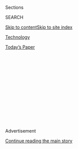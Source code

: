 <div id="app">

<div>

<div>

<div>

<div class="NYTAppHideMasthead css-1q2w90k e1suatyy0">

<div class="section css-ui9rw0 e1suatyy2">

<div class="css-eph4ug er09x8g0">

<div class="css-6n7j50">

</div>

<span class="css-1dv1kvn">Sections</span>

<div class="css-10488qs">

<span class="css-1dv1kvn">SEARCH</span>

</div>

[Skip to content](#site-content)[Skip to site
index](#site-index)

</div>

<div id="masthead-section-label" class="css-1wr3we4 eaxe0e00">

[Technology](https://www.nytimes.com/section/technology)

</div>

<div class="css-10698na e1huz5gh0">

</div>

</div>

<div id="masthead-bar-one" class="section hasLinks css-15hmgas e1csuq9d3">

<div class="css-uqyvli e1csuq9d0">

</div>

<div class="css-1uqjmks e1csuq9d1">

</div>

<div class="css-9e9ivx">

[](https://myaccount.nytimes.com/auth/login?response_type=cookie&client_id=vi)

</div>

<div class="css-1bvtpon e1csuq9d2">

[Today’s
Paper](https://www.nytimes.com/section/todayspaper)

</div>

</div>

</div>

</div>

<div data-aria-hidden="false">

<div id="site-content" data-role="main">

<div>

<div class="css-1aor85t" style="opacity:0.000000001;z-index:-1;visibility:hidden">

<div class="css-1hqnpie">

<div class="css-epjblv">

<span class="css-17xtcya">[Technology](/section/technology)</span><span class="css-x15j1o">|</span><span class="css-fwqvlz">TikTok
Broke Privacy Promises, Children’s Groups
Say</span>

</div>

<div class="css-k008qs">

<div class="css-1iwv8en">

<span class="css-18z7m18"></span>

<div>

</div>

</div>

<span class="css-1n6z4y">https://nyti.ms/3fOsTeP</span>

<div class="css-1705lsu">

<div class="css-4xjgmj">

<div class="css-4skfbu" data-role="toolbar" data-aria-label="Social Media Share buttons, Save button, and Comments Panel with current comment count" data-testid="share-tools">

  - 
  - 
  - 
  - 
    
    <div class="css-6n7j50">
    
    </div>

  - 

</div>

</div>

</div>

</div>

</div>

</div>

<div id="NYT_TOP_BANNER_REGION" class="css-13pd83m">

</div>

<div id="top-wrapper" class="css-1sy8kpn">

<div id="top-slug" class="css-l9onyx">

Advertisement

</div>

[Continue reading the main
story](#after-top)

<div class="ad top-wrapper" style="text-align:center;height:100%;display:block;min-height:250px">

<div id="top" class="place-ad" data-position="top" data-size-key="top">

</div>

</div>

<div id="after-top">

</div>

</div>

<div>

<div id="sponsor-wrapper" class="css-1hyfx7x">

<div id="sponsor-slug" class="css-19vbshk">

Supported by

</div>

[Continue reading the main
story](#after-sponsor)

<div id="sponsor" class="ad sponsor-wrapper" style="text-align:center;height:100%;display:block">

</div>

<div id="after-sponsor">

</div>

</div>

<div class="css-186x18t">

</div>

<div class="css-1vkm6nb ehdk2mb0">

# TikTok Broke Privacy Promises, Children’s Groups Say

</div>

Twenty consumer groups said the video app had failed to make some
changes it agreed to carry out last year to settle federal charges.

<div class="css-79elbk" data-testid="photoviewer-wrapper">

<div class="css-z3e15g" data-testid="photoviewer-wrapper-hidden">

</div>

<div class="css-1a48zt4 ehw59r15" data-testid="photoviewer-children">

![<span class="css-16f3y1r e13ogyst0" data-aria-hidden="true">TikTok is
under scrutiny by consumer
groups.</span><span class="css-cnj6d5 e1z0qqy90" itemprop="copyrightHolder"><span class="css-1ly73wi e1tej78p0">Credit...</span><span><span>Tony
Luong for The New York
Times</span></span></span>](https://static01.nyt.com/images/2020/05/14/business/14tiktok/14tiktok-articleLarge.jpg?quality=75&auto=webp&disable=upscale)

</div>

</div>

<div class="css-18e8msd">

<div class="css-vp77d3 epjyd6m0">

<div class="css-1baulvz">

By [<span class="css-1baulvz last-byline" itemprop="name">Natasha
Singer</span>](https://www.nytimes.com/by/natasha-singer)

</div>

</div>

  - May 14,
    2020

  - 
    
    <div class="css-4xjgmj">
    
    <div class="css-d8bdto" data-role="toolbar" data-aria-label="Social Media Share buttons, Save button, and Comments Panel with current comment count" data-testid="share-tools">
    
      - 
      - 
      - 
      - 
        
        <div class="css-6n7j50">
        
        </div>
    
      - 
    
    </div>
    
    </div>

</div>

</div>

<div class="section meteredContent css-1r7ky0e" name="articleBody" itemprop="articleBody">

<div class="css-1fanzo5 StoryBodyCompanionColumn">

<div class="css-53u6y8">

TikTok, the popular app for making and sharing short videos, has flouted
an
[agreement](https://www.ftc.gov/system/files/documents/cases/musical.ly_proposed_order_ecf_2-27-19.pdf)
it made with the Federal Trade Commission to protect the privacy of
children on the service, a coalition of 20 children’s and consumer
groups said on Thursday.

Last year, TikTok [agreed to make major
changes](https://www.nytimes.com/2019/02/27/technology/ftc-tiktok-child-privacy-fine.html)
to settle charges that one of its predecessor companies, Musical.ly, had
violated the federal [children’s online privacy
law](https://www.ftc.gov/tips-advice/business-center/privacy-and-security/children%27s-privacy).
The alleged violations included collecting names, email addresses,
videos and other personal information from users under the age of 13
without a parent’s consent.

[Federal regulators
said](https://www.ftc.gov/news-events/press-releases/2019/02/video-social-networking-app-musically-agrees-settle-ftc)
at the time that the app had made users’ information public by default,
which meant that a child’s user name, picture and videos could seen by
others. The agency also said adults had used the video-sharing app to
try to message children.

As part of the settlement, the video-sharing app agreed to obtain a
parent’s permission before collecting their child’s personal
information. It also agreed to delete personal information, including
videos, of any children identified as younger than 13 and to remove
videos and other personal details of users whose ages were unknown.

</div>

</div>

<div class="css-1fanzo5 StoryBodyCompanionColumn">

<div class="css-53u6y8">

But the consumer groups, led by the [Campaign for a Commercial Free
Childhood](https://commercialfreechildhood.org/) and the [Center for
Digital Democracy](https://www.democraticmedia.org/), said in a
complaint to the F.T.C. that TikTok had failed to abide by its
commitments. Among other things, the complaint identified a number of
videos posted by children under 13 in 2016 that TikTok had not deleted
and that remain on the
app.

<div class="css-79elbk" data-testid="photoviewer-wrapper">

<div class="css-z3e15g" data-testid="photoviewer-wrapper-hidden">

</div>

<div class="css-1a48zt4 ehw59r15" data-testid="photoviewer-children">

<div class="css-zgakxe erfvjey0">

<span class="css-1ly73wi e1tej78p0">Image</span>

<div class="css-zjzyr8">

<div data-testid="lazyimage-container" style="height:686.3333333333334px">

</div>

</div>

</div>

<span class="css-16f3y1r e13ogyst0" data-aria-hidden="true">An image
from the Campaign for a Commercial Free Childhood’s complaint showing a
child under 13 on TikTok. The group removed identifying
information.</span><span class="css-cnj6d5 e1z0qqy90" itemprop="copyrightHolder"><span class="css-1ly73wi e1tej78p0">Credit...</span><span>Campaign
for a Commercial Free Childhood</span></span>

</div>

</div>

The groups also identified problems with age verification for younger
users. Last year, the app set up a service for children under 13, TikTok
for Younger Users, which prevents them from posting videos and does not
collect their personal data. But the complaint said a child who
initially registered for a TikTok account for younger users could
instantly delete it and sign up for an over-13 account on the same
mobile device simply by using a fake birth date.

(A reporter who tested this on Tuesday was able to set up an account for
a user older than 13 after deleting a children’s account she had
registered.)

“For years, TikTok has ignored” the children’s privacy law, “thereby
ensnaring perhaps millions of underage children in its marketing
apparatus, and putting children at risk of sexual predation,” said Josh
Golin, the executive director of the Campaign for a Commercial Free
Childhood. “Now, even after being caught red-handed by the F.T.C.,
TikTok continues to flout the law.”

</div>

</div>

<div class="css-1fanzo5 StoryBodyCompanionColumn">

<div class="css-53u6y8">

In an emailed statement, a TikTok spokesperson said: “We take privacy
seriously and are committed to helping ensure that TikTok continues to
be a safe and entertaining community for our users.”

TikTok’s popularity is soaring among Americans sheltering at home during
the pandemic. The app was downloaded about 11 million times by new users
in the United States in March, nearly twice the total in December,
according to Sensor Tower, a company that tracks app usage data.

Members of Congress have raised [national security
concerns](https://www.nytimes.com/2019/11/01/technology/tiktok-national-security-review.html)
about TikTok’s growing influence and about the risk that the app may
share user data with its parent company, ByteDance, a Chinese
conglomerate. ByteDance [bought Musical.ly for $1
billion](https://www.nytimes.com/2017/11/10/business/dealbook/musically-sold-app-video.html)
in 2017 and merged it with TikTok, an app it already owned.

</div>

</div>

<div>

</div>

</div>

<div>

</div>

<div>

</div>

<div>

</div>

<div>

<div id="bottom-wrapper" class="css-1ede5it">

<div id="bottom-slug" class="css-l9onyx">

Advertisement

</div>

[Continue reading the main
story](#after-bottom)

<div id="bottom" class="ad bottom-wrapper" style="text-align:center;height:100%;display:block;min-height:90px">

</div>

<div id="after-bottom">

</div>

</div>

</div>

</div>

</div>

## Site Index

<div>

</div>

## Site Information Navigation

  - [© <span>2020</span> <span>The New York Times
    Company</span>](https://help.nytimes.com/hc/en-us/articles/115014792127-Copyright-notice)

<!-- end list -->

  - [NYTCo](https://www.nytco.com/)
  - [Contact
    Us](https://help.nytimes.com/hc/en-us/articles/115015385887-Contact-Us)
  - [Work with us](https://www.nytco.com/careers/)
  - [Advertise](https://nytmediakit.com/)
  - [T Brand Studio](http://www.tbrandstudio.com/)
  - [Your Ad
    Choices](https://www.nytimes.com/privacy/cookie-policy#how-do-i-manage-trackers)
  - [Privacy](https://www.nytimes.com/privacy)
  - [Terms of
    Service](https://help.nytimes.com/hc/en-us/articles/115014893428-Terms-of-service)
  - [Terms of
    Sale](https://help.nytimes.com/hc/en-us/articles/115014893968-Terms-of-sale)
  - [Site
    Map](https://spiderbites.nytimes.com)
  - [Help](https://help.nytimes.com/hc/en-us)
  - [Subscriptions](https://www.nytimes.com/subscription?campaignId=37WXW)

</div>

</div>

</div>

</div>
